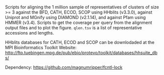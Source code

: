 Scripts for aligning the 1 million sample of representatives of clusters of size >= 3
against the BFD, CATH, ECOD, SCOP using HHblits (v3.3.0), against Uniprot and MGnify using DIAMOND (v2.1.14),
and against Pfam using HMMER (v3.4). Scripts to get the coverage per query from the alignment
output files and to plot the figure. `qlen.tsv` is a list of representative accessions and lengths.

HHblits databases for CATH, ECOD and SCOP can be downlodaded at the MPI Bioinformatics Toolkit Website:
http://ftp.tuebingen.mpg.de/pub/ebio/protevo/toolkit/databases/hhsuite_dbs/

Dependency: https://github.com/magnumripper/fcntl-lock
